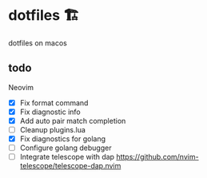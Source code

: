 # dotfiles 🏗

dotfiles on macos

## todo

Neovim

- [x] Fix format command
- [x] Fix diagnostic info
- [x] Add auto pair match completion
- [ ] Cleanup plugins.lua
- [x] Fix diagnostics for golang
- [ ] Configure golang debugger 
- [ ] Integrate telescope with dap https://github.com/nvim-telescope/telescope-dap.nvim
